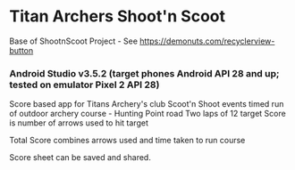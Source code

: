 # Titan Archers Shoot'n Scoot
Base of ShootnScoot Project - See https://demonuts.com/recyclerview-button

### Android Studio v3.5.2 (target phones Android API 28 and up; tested on emulator Pixel 2 API 28)

Score based app for Titans Archery's club Scoot'n Shoot events
timed run of outdoor archery course - Hunting Point road 
Two laps of 12 target
Score is number of arrows used to hit target

Total Score combines arrows used and time taken to run course

Score sheet can be saved and shared.
